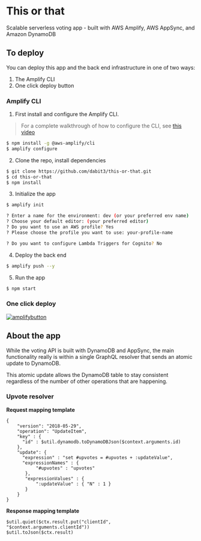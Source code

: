 # This or that

Scalable serverless voting app - built with AWS Amplify, AWS AppSync, and Amazon DynamoDB

## To deploy

You can deploy this app and the back end infrastructure in one of two ways:

1. The Amplify CLI
2. One click deploy button

### Amplify CLI

1. First install and configure the Amplify CLI.

> For a complete walkthrough of how to configure the CLI, see [this video](https://www.youtube.com/watch?v=fWbM5DLh25U)

```sh
$ npm install -g @aws-amplify/cli
$ amplify configure
```

2. Clone the repo, install dependencies

```sh
$ git clone https://github.com/dabit3/this-or-that.git
$ cd this-or-that
$ npm install
```

3. Initialize the app

```sh
$ amplify init

? Enter a name for the environment: dev (or your preferred env name)
? Choose your default editor: (your preferred editor)
? Do you want to use an AWS profile? Yes
? Please choose the profile you want to use: your-profile-name

? Do you want to configure Lambda Triggers for Cognito? No
```

4. Deploy the back end

```sh
$ amplify push --y
```

5. Run the app

```sh
$ npm start
```

### One click deploy

[![amplifybutton](https://oneclick.amplifyapp.com/button.svg)](https://console.aws.amazon.com/amplify/home#/deploy?repo=https://github.com/dabit3/this-or-that)

## About the app

While the voting API is built with DynamoDB and AppSync, the main functionality really is within a single GraphQL resolver that sends an atomic update to DynamoDB.

This atomic update allows the DynamoDB table to stay consistent regardless of the number of other operations that are happening.

### Upvote resolver

__Request mapping template__

```vtl
{
    "version": "2018-05-29",
    "operation": "UpdateItem",
    "key" : {
      "id" : $util.dynamodb.toDynamoDBJson($context.arguments.id)
    },
    "update": {
      "expression" : "set #upvotes = #upvotes + :updateValue",
      "expressionNames" : {
           "#upvotes" : "upvotes"
       },
       "expressionValues" : {
           ":updateValue" : { "N" : 1 }
       }
    }
}
```

__Response mapping template__

```vtl
$util.quiet($ctx.result.put("clientId", "$context.arguments.clientId"))
$util.toJson($ctx.result)
```
